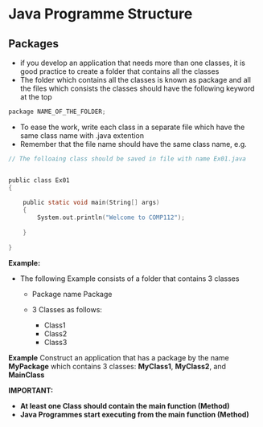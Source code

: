 # Java Programme Structure
## Packages
- if you develop an application that needs more than one classes, it is good practice to create a folder that contains all the classes 
- The folder which contains all the classes is known as package and all the files which consists the classes should have the following keyword at the top
```c
package NAME_OF_THE_FOLDER;
```

- To ease the work, write each class in a separate file which have the same class name with .java extention
- Remember that the file name should have the same class name, e.g. 

```c
// The folloaing class should be saved in file with name Ex01.java


public class Ex01 
{
    
    public static void main(String[] args) 
    {
        System.out.println("Welcome to COMP112");
        
    }
    
}
```

**Example:**
- The following Example consists of a folder that contains 3 classes 

    - Package name Package
    - 3 Classes as follows:
    
        - Class1
        - Class2
        - Class3

**Example**
Construct an application that has a package by the name **MyPackage** which contains 3 classes: **MyClass1**,  **MyClass2**, and **MainClass**

**IMPORTANT:**
- **At least one Class should contain the main function (Method)**
- **Java Programmes start executing from the main function (Method)**




